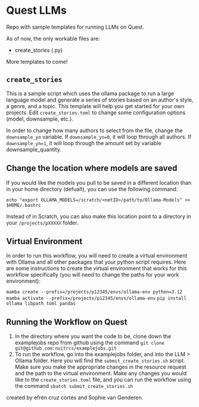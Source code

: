 # Quest LLMs

Repo with sample templates for running LLMs on Quest.

As of now, the only workable files are:
* create_stories (.py)

More templates to come!

## `create_stories`
This is a sample script which uses the ollama package to run a large language model and generate a series of stories
based on an author's style, a genre, and a topic. This template will help you get started for your own projects. Edit `create_stories.toml` to change some configuration options (model, downsample, etc.).

In order to change how many authors to select from the file, change the `downsample_yn` variable. If `downsample_yn=0`, it will loop through all authors. If `downsample_yn=1`, it will loop through the amount set by variable downsample_quantity.

## Change the location where models are saved
If you would like the models you pull to be saved in a different location than in your home directory (defualt), you can use the following command:

`echo "export OLLAMA_MODELS=/scratch/<netID>/path/to/Ollama-Models" >> $HOME/.bashrc`

Instead of in Scratch, you can also make this location point to a directory in your `/projects/pXXXXX` folder.

## Virtual Environment
In order to run this workflow, you will need to create a virtual environment with Ollama and all other packages that your python script requires. Here are some instructions to create the virtual environment that works for this workflow specifically (you will need to change the paths for your work environment):

`mamba create --prefix=/projects/p12345/envs/ollama-env python=3.12`
`mamba activate --prefix=/projects/p12345/envs/ollama-env`
`pip install ollama libpath toml pandas`


## Running the Workflow on Quest
1. In the directory where you want the code to be, clone down the examplejobs repo from github using the command
`git clone git@github.com:nuitrcs/examplejobs.git`
2. To run the workflow, go into the examplejobs folder, and into the LLM > Ollama folder. Here you will find the `submit_create_stories.sh` script. Make sure you make the appropriate changes in the resource request and the path to the virtual environment. Make any changes you would like to the `create_stories.toml` file, and you can run the workflow using the command
`sbatch submit_create_stories.sh` 

created by efrén cruz cortés and Sophie van Genderen.
